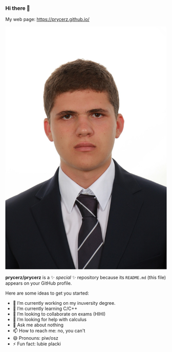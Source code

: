### Hi there 👋
My web page: https://prycerz.github.io/

![It's me, Paweł Adam Rycerz](dowod.jpg)


**prycerz/prycerz** is a ✨ _special_ ✨ repository because its `README.md` (this file) appears on your GitHub profile.

Here are some ideas to get you started:

- 🔭 I’m currently working on my inuversity degree.
- 🌱 I’m currently learning C/C++
- 👯 I’m looking to collaborate on exams (HIHI)
- 🤔 I’m looking for help with calculus
- 💬 Ask me about nothing
- 📫 How to reach me: no, you can't
- 😄 Pronouns: piw/osz
- ⚡ Fun fact: lubie placki

